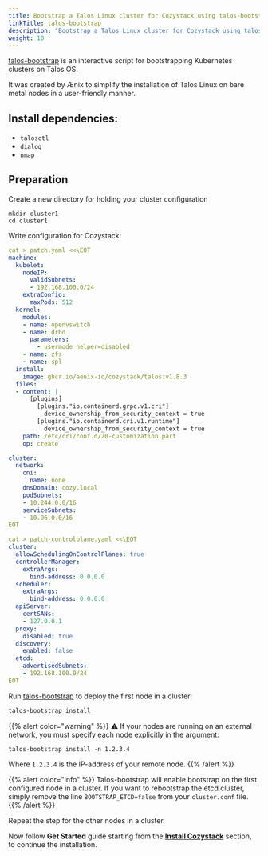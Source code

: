 ```yaml
---
title: Bootstrap a Talos Linux cluster for Cozystack using talos-bootstrap
linkTitle: talos-bootstrap
description: "Bootstrap a Talos Linux cluster for Cozystack using talos-bootstrap"
weight: 10
---
```


[talos-bootstrap](https://github.com/aenix-io/talos-bootstrap/) is an interactive script for bootstrapping Kubernetes clusters on Talos OS.

It was created by Ænix to simplify the installation of Talos Linux on bare metal nodes in a user-friendly manner.

## Install dependencies:

- `talosctl`
- `dialog`
- `nmap`

## Preparation

Create a new directory for holding your cluster configuration

```
mkdir cluster1
cd cluster1
```

Write configuration for Cozystack:

```yaml
cat > patch.yaml <<\EOT
machine:
  kubelet:
    nodeIP:
      validSubnets:
      - 192.168.100.0/24
    extraConfig:
      maxPods: 512
  kernel:
    modules:
    - name: openvswitch
    - name: drbd
      parameters:
        - usermode_helper=disabled
    - name: zfs
    - name: spl
  install:
    image: ghcr.io/aenix-io/cozystack/talos:v1.8.3
  files:
  - content: |
      [plugins]
        [plugins."io.containerd.grpc.v1.cri"]
          device_ownership_from_security_context = true
        [plugins."io.containerd.cri.v1.runtime"]
          device_ownership_from_security_context = true
    path: /etc/cri/conf.d/20-customization.part
    op: create

cluster:
  network:
    cni:
      name: none
    dnsDomain: cozy.local
    podSubnets:
    - 10.244.0.0/16
    serviceSubnets:
    - 10.96.0.0/16
EOT

cat > patch-controlplane.yaml <<\EOT
cluster:
  allowSchedulingOnControlPlanes: true
  controllerManager:
    extraArgs:
      bind-address: 0.0.0.0
  scheduler:
    extraArgs:
      bind-address: 0.0.0.0
  apiServer:
    certSANs:
    - 127.0.0.1
  proxy:
    disabled: true
  discovery:
    enabled: false
  etcd:
    advertisedSubnets:
    - 192.168.100.0/24
EOT
```

Run [talos-bootstrap](https://github.com/aenix-io/talos-bootstrap/) to deploy the first node in a cluster:

```bash
talos-bootstrap install
```

{{% alert color="warning" %}}
:warning: If your nodes are running on an external network, you must specify each node explicitly in the argument:
```
talos-bootstrap install -n 1.2.3.4
```

Where `1.2.3.4` is the IP-address of your remote node.
{{% /alert %}}



{{% alert color="info" %}}
Talos-bootstrap will enable bootstrap on the first configured node in a cluster. If you want to rebootstrap the etcd cluster, simply remove the line `BOOTSTRAP_ETCD=false` from your `cluster.conf` file.
{{% /alert %}}

Repeat the step for the other nodes in a cluster.

Now follow **Get Started** guide starting from the [**Install Cozystack**](/docs/get-started/#install-cozystack) section, to continue the installation.



